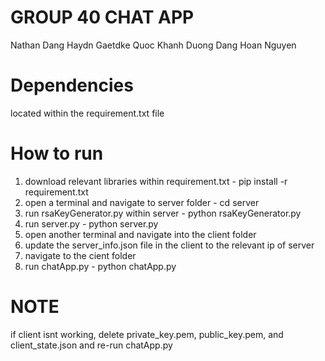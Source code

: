 # GROUP 40 CHAT APP
Nathan Dang
Haydn Gaetdke
Quoc Khanh Duong
Dang Hoan Nguyen

# Dependencies
located within the requirement.txt file

# How to run
1. download relevant libraries within requirement.txt - pip install -r requirement.txt
2. open a terminal and navigate to server folder - cd server
3. run rsaKeyGenerator.py within server - python rsaKeyGenerator.py
4. run server.py - python server.py
5. open another terminal and navigate into the client folder
6. update the server_info.json file in the client to the relevant ip of server
7. navigate to the cient folder
8. run chatApp.py - python chatApp.py

# NOTE
if client isnt working, delete private_key.pem, public_key.pem, and client_state.json and re-run chatApp.py
